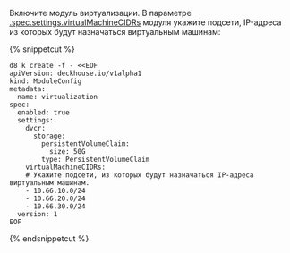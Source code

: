 Включите модуль виртуализации. В параметре [.spec.settings.virtualMachineCIDRs](/products/virtualization-platform/reference/mc.html#virtualization) модуля укажите подсети, IP-адреса из которых будут назначаться виртуальным машинам:

{% snippetcut %}
```shell
d8 k create -f - <<EOF
apiVersion: deckhouse.io/v1alpha1
kind: ModuleConfig
metadata:
  name: virtualization
spec:
  enabled: true
  settings:
    dvcr:
      storage:
        persistentVolumeClaim:
          size: 50G
        type: PersistentVolumeClaim
    virtualMachineCIDRs:
    # Укажите подсети, из которых будут назначаться IP-адреса виртуальным машинам.
    - 10.66.10.0/24
    - 10.66.20.0/24
    - 10.66.30.0/24
  version: 1
EOF
```
{% endsnippetcut %}
